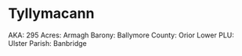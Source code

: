# Tyllymacann

AKA: 295
Acres: Armagh
Barony: Ballymore
County: Orior Lower
PLU: Ulster
Parish: Banbridge